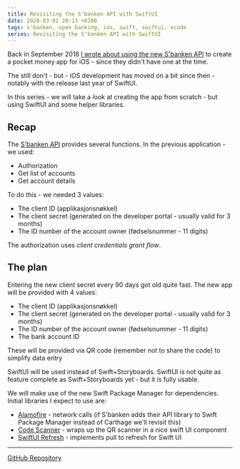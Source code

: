 ```yaml
---
title: Revisiting the S'banken API with SwiftUI
date: 2020-03-02 20:13 +0100
tags: s'banken, open banking, ios, swift, swiftui, xcode
series: Revisiting the S'banken API with SwiftUI
---
```


Back in September 2018 [I wrote about using the new S'banken API](/2018/09/26/pocket-money-with-the-s-banken-api/) to create a pocket money app for iOS - since they didn't have one at the time.

The still don't - but - iOS development has moved on a bit since then - notably with the release last year of SwiftUI.

In this series - we will take a look at creating the app from scratch - but using SwiftUI and some helper libraries.

## Recap

The [S'banken API](https://secure.sbanken.no/Personal/ApiBeta/Info/) provides several functions. In the previous application - we used:

- Authorization
- Get list of accounts
- Get account details

To do this - we needed 3 values:

- The client ID (applikasjonsnøkkel)
- The client secret (generated on the developer portal - usually valid for 3 months)
- The ID number of the account owner (fødselsnummer - 11 digits)

The authorization uses _client credentials grant flow_.

## The plan

Entering the new client secret every 90 days got old quite fast. The new app will be provided with 4 values:

- The client ID (applikasjonsnøkkel)
- The client secret (generated on the developer portal - usually valid for 3 months)
- The ID number of the account owner (fødselsnummer - 11 digits)
- The bank account ID

These will be provided via QR code (remember not to share the code) to simplify data entry

SwiftUI will be used instead of Swift+Storyboards. SwiftUI is not quite as feature complete as Swift+Storyboards yet - but it is fully usable.

We will make use of the new Swift Package Manager for dependencies. Initial libraries I expect to use are:

- [Alamofire](https://github.com/Alamofire/Alamofire.git) - network calls (if S'banken adds their API library to Swift Package Manager instead of Carthage we'll revisit this)
- [Code Scanner](https://github.com/twostraws/CodeScanner.git) - wraps up the QR scanner in a nice swift UI component
- [SwiftUI Refresh](https://github.com/timbersoftware/SwiftUIRefresh.git) - implements pull to refresh for Swift UI

---

[GitHub Repository](https://github.com/chrissearle/lommepenger-swiftui)
